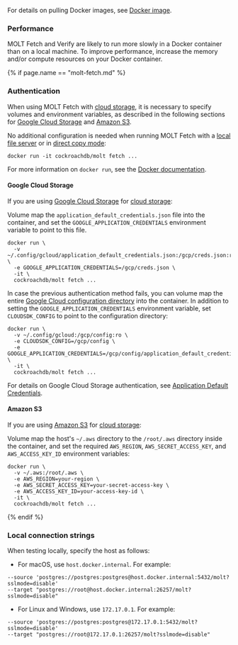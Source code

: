 For details on pulling Docker images, see [Docker image](#docker-image).

### Performance

MOLT Fetch and Verify are likely to run more slowly in a Docker container than on a local machine. To improve performance, increase the memory and/or compute resources on your Docker container.

{% if page.name == "molt-fetch.md" %}
### Authentication

When using MOLT Fetch with [cloud storage](#cloud-storage), it is necessary to specify volumes and environment variables, as described in the following sections for [Google Cloud Storage](#google-cloud-storage) and [Amazon S3](#amazon-s3). 

No additional configuration is needed when running MOLT Fetch with a [local file server](#local-file-server) or in [direct copy mode](#direct-copy): 

~~~ shell
docker run -it cockroachdb/molt fetch ...
~~~

For more information on `docker run`, see the [Docker documentation](https://docs.docker.com/reference/cli/docker/container/run/).

#### Google Cloud Storage

If you are using [Google Cloud Storage](https://cloud.google.com/storage/docs/access-control) for [cloud storage](#cloud-storage):

Volume map the `application_default_credentials.json` file into the container, and set the `GOOGLE_APPLICATION_CREDENTIALS` environment variable to point to this file.

~~~ shell
docker run \
  -v ~/.config/gcloud/application_default_credentials.json:/gcp/creds.json:ro \
  -e GOOGLE_APPLICATION_CREDENTIALS=/gcp/creds.json \
  -it \
  cockroachdb/molt fetch ...
~~~

In case the previous authentication method fails, you can volume map the entire [Google Cloud configuration directory](https://cloud.google.com/sdk/docs/configurations) into the container. In addition to setting the `GOOGLE_APPLICATION_CREDENTIALS` environment variable, set `CLOUDSDK_CONFIG` to point to the configuration directory:

~~~ shell
docker run \
  -v ~/.config/gcloud:/gcp/config:ro \
  -e CLOUDSDK_CONFIG=/gcp/config \
  -e GOOGLE_APPLICATION_CREDENTIALS=/gcp/config/application_default_credentials.json \
  -it \
  cockroachdb/molt fetch ...
~~~

For details on Google Cloud Storage authentication, see [Application Default Credentials](https://cloud.google.com/docs/authentication/application-default-credentials).

#### Amazon S3

If you are using [Amazon S3](https://docs.aws.amazon.com/AmazonS3/latest/userguide/security-iam.html) for [cloud storage](#cloud-storage):

Volume map the host's `~/.aws` directory to the `/root/.aws` directory inside the container, and set the required `AWS_REGION`, `AWS_SECRET_ACCESS_KEY`, and `AWS_ACCESS_KEY_ID` environment variables:

~~~ shell
docker run \
  -v ~/.aws:/root/.aws \
  -e AWS_REGION=your-region \
  -e AWS_SECRET_ACCESS_KEY=your-secret-access-key \
  -e AWS_ACCESS_KEY_ID=your-access-key-id \
  -it \
  cockroachdb/molt fetch ...
~~~
{% endif %}

### Local connection strings

When testing locally, specify the host as follows:

- For macOS, use `host.docker.internal`. For example:

~~~
--source 'postgres://postgres:postgres@host.docker.internal:5432/molt?sslmode=disable'
--target "postgres://root@host.docker.internal:26257/molt?sslmode=disable"
~~~

- For Linux and Windows, use `172.17.0.1`. For example:

~~~
--source 'postgres://postgres:postgres@172.17.0.1:5432/molt?sslmode=disable'
--target "postgres://root@172.17.0.1:26257/molt?sslmode=disable"
~~~